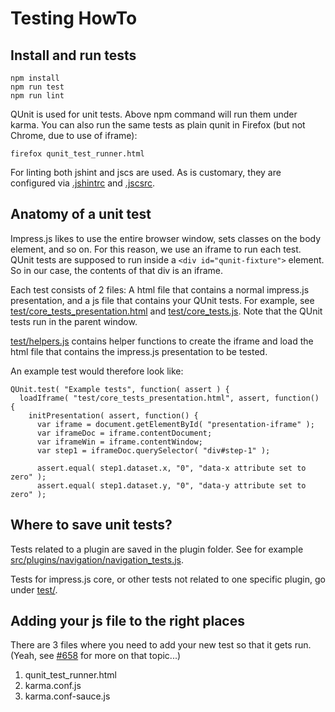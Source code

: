 Testing HowTo
=============

Install and run tests
---------------------

    npm install
    npm run test
    npm run lint

QUnit is used for unit tests. Above npm command will run them under karma. You can also run the
same tests as plain qunit in Firefox (but not Chrome, due to use of iframe):

    firefox qunit_test_runner.html

For linting both jshint and jscs are used. As is customary, they are configured via
[.jshintrc](.jshintrc) and [.jscsrc](.jscsrc).


Anatomy of a unit test
----------------------

Impress.js likes to use the entire browser window, sets classes on the body element, and so on. For
this reason, we use an iframe to run each test. QUnit tests are supposed to run inside a
`<div id="qunit-fixture">` element. So in our case, the contents of that div is an iframe.

Each test consists of 2 files: A html file that contains a normal impress.js presentation, and
a js file that contains your QUnit tests. For example, see
[test/core_tests_presentation.html](test/core_tests_presentation.html) and
[test/core_tests.js](test/core_tests.js). Note that the QUnit tests run in the parent window.

[test/helpers.js](test/helpers.js) contains helper functions to create the iframe and load the
html file that contains the impress.js presentation to be tested.

An example test would therefore look like:

    QUnit.test( "Example tests", function( assert ) {
      loadIframe( "test/core_tests_presentation.html", assert, function() {
        initPresentation( assert, function() {
          var iframe = document.getElementById( "presentation-iframe" );
          var iframeDoc = iframe.contentDocument;
          var iframeWin = iframe.contentWindow;
          var step1 = iframeDoc.querySelector( "div#step-1" );

          assert.equal( step1.dataset.x, "0", "data-x attribute set to zero" );
          assert.equal( step1.dataset.y, "0", "data-y attribute set to zero" );


Where to save unit tests?
-------------------------

Tests related to a plugin are saved in the plugin folder. See for example
[src/plugins/navigation/navigation_tests.js](src/plugins/navigation/navigation_tests.js).

Tests for impress.js core, or other tests not related to one specific plugin, go under
[test/](test/).

Adding your js file to the right places
---------------------------------------

There are 3 files where you need to add your new test so that it gets run. (Yeah, see
[#658](https://github.com/impress/impress.js/issues/658) for more on that topic...)

1. qunit_test_runner.html
2. karma.conf.js
3. karma.conf-sauce.js

